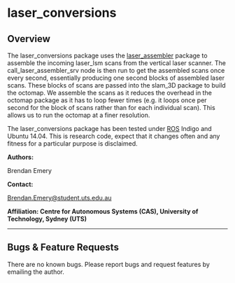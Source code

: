 # laser_conversions 

## Overview

The laser_conversions package uses the [laser_assembler] package to assemble the incoming laser_lsm
 scans from the vertical laser scanner. The call_laser_assembler_srv node is then run to get the
 assembled scans once every second, essentially producing one second blocks of assembled laser
 scans. These blocks of scans are passed into the slam_3D package to build the octomap. We
 assemble the scans as it reduces the overhead in the octomap package as it has to loop fewer
 times (e.g. it loops once per second for the block of scans rather than for each individual
 scan). This allows us to run the octomap at a finer resolution.

The laser_conversions package has been tested under [ROS] Indigo and Ubuntu 14.04. This is research
code, expect that it changes often and any fitness for a particular purpose is disclaimed.

**Authors:**

Brendan Emery

**Contact:** 

Brendan.Emery@student.uts.edu.au

**Affiliation: Centre for Autonomous Systems (CAS), University of Technology, Sydney (UTS)**

***
## Bugs & Feature Requests

There are no known bugs. Please report bugs and request features by emailing the author.

[ROS]: http://www.ros.org
[laser_assembler]: http://wiki.ros.org/laser_assembler
